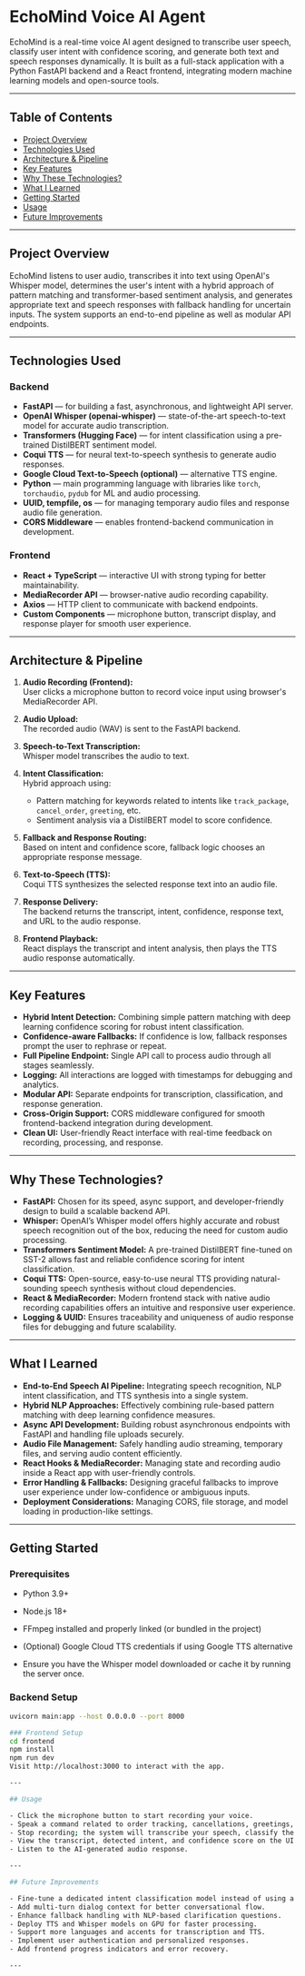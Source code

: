 # EchoMind Voice AI Agent

EchoMind is a real-time voice AI agent designed to transcribe user speech, classify user intent with confidence scoring, and generate both text and speech responses dynamically. It is built as a full-stack application with a Python FastAPI backend and a React frontend, integrating modern machine learning models and open-source tools.

---

## Table of Contents
- [Project Overview](#project-overview)
- [Technologies Used](#technologies-used)
- [Architecture & Pipeline](#architecture--pipeline)
- [Key Features](#key-features)
- [Why These Technologies?](#why-these-technologies)
- [What I Learned](#what-i-learned)
- [Getting Started](#getting-started)
- [Usage](#usage)
- [Future Improvements](#future-improvements)

---

## Project Overview

EchoMind listens to user audio, transcribes it into text using OpenAI's Whisper model, determines the user's intent with a hybrid approach of pattern matching and transformer-based sentiment analysis, and generates appropriate text and speech responses with fallback handling for uncertain inputs. The system supports an end-to-end pipeline as well as modular API endpoints.

---

## Technologies Used

### Backend
- **FastAPI** — for building a fast, asynchronous, and lightweight API server.
- **OpenAI Whisper (openai-whisper)** — state-of-the-art speech-to-text model for accurate audio transcription.
- **Transformers (Hugging Face)** — for intent classification using a pre-trained DistilBERT sentiment model.
- **Coqui TTS** — for neural text-to-speech synthesis to generate audio responses.
- **Google Cloud Text-to-Speech (optional)** — alternative TTS engine.
- **Python** — main programming language with libraries like `torch`, `torchaudio`, `pydub` for ML and audio processing.
- **UUID, tempfile, os** — for managing temporary audio files and response audio file generation.
- **CORS Middleware** — enables frontend-backend communication in development.

### Frontend
- **React + TypeScript** — interactive UI with strong typing for better maintainability.
- **MediaRecorder API** — browser-native audio recording capability.
- **Axios** — HTTP client to communicate with backend endpoints.
- **Custom Components** — microphone button, transcript display, and response player for smooth user experience.

---

## Architecture & Pipeline

1. **Audio Recording (Frontend):**  
   User clicks a microphone button to record voice input using browser's MediaRecorder API.

2. **Audio Upload:**  
   The recorded audio (WAV) is sent to the FastAPI backend.

3. **Speech-to-Text Transcription:**  
   Whisper model transcribes the audio to text.

4. **Intent Classification:**  
   Hybrid approach using:  
   - Pattern matching for keywords related to intents like `track_package`, `cancel_order`, `greeting`, etc.  
   - Sentiment analysis via a DistilBERT model to score confidence.

5. **Fallback and Response Routing:**  
   Based on intent and confidence score, fallback logic chooses an appropriate response message.

6. **Text-to-Speech (TTS):**  
   Coqui TTS synthesizes the selected response text into an audio file.

7. **Response Delivery:**  
   The backend returns the transcript, intent, confidence, response text, and URL to the audio response.

8. **Frontend Playback:**  
   React displays the transcript and intent analysis, then plays the TTS audio response automatically.

---

## Key Features

- **Hybrid Intent Detection:** Combining simple pattern matching with deep learning confidence scoring for robust intent classification.
- **Confidence-aware Fallbacks:** If confidence is low, fallback responses prompt the user to rephrase or repeat.
- **Full Pipeline Endpoint:** Single API call to process audio through all stages seamlessly.
- **Logging:** All interactions are logged with timestamps for debugging and analytics.
- **Modular API:** Separate endpoints for transcription, classification, and response generation.
- **Cross-Origin Support:** CORS middleware configured for smooth frontend-backend integration during development.
- **Clean UI:** User-friendly React interface with real-time feedback on recording, processing, and response.

---

## Why These Technologies?

- **FastAPI:** Chosen for its speed, async support, and developer-friendly design to build a scalable backend API.
- **Whisper:** OpenAI’s Whisper model offers highly accurate and robust speech recognition out of the box, reducing the need for custom audio processing.
- **Transformers Sentiment Model:** A pre-trained DistilBERT fine-tuned on SST-2 allows fast and reliable confidence scoring for intent classification.
- **Coqui TTS:** Open-source, easy-to-use neural TTS providing natural-sounding speech synthesis without cloud dependencies.
- **React & MediaRecorder:** Modern frontend stack with native audio recording capabilities offers an intuitive and responsive user experience.
- **Logging & UUID:** Ensures traceability and uniqueness of audio response files for debugging and future scalability.

---

## What I Learned

- **End-to-End Speech AI Pipeline:** Integrating speech recognition, NLP intent classification, and TTS synthesis into a single system.
- **Hybrid NLP Approaches:** Effectively combining rule-based pattern matching with deep learning confidence measures.
- **Async API Development:** Building robust asynchronous endpoints with FastAPI and handling file uploads securely.
- **Audio File Management:** Safely handling audio streaming, temporary files, and serving audio content efficiently.
- **React Hooks & MediaRecorder:** Managing state and recording audio inside a React app with user-friendly controls.
- **Error Handling & Fallbacks:** Designing graceful fallbacks to improve user experience under low-confidence or ambiguous inputs.
- **Deployment Considerations:** Managing CORS, file storage, and model loading in production-like settings.

---

## Getting Started

### Prerequisites
- Python 3.9+
- Node.js 18+
- FFmpeg installed and properly linked (or bundled in the project)
- (Optional) Google Cloud TTS credentials if using Google TTS alternative

- Ensure you have the Whisper model downloaded or cache it by running the server once.

### Backend Setup
```bash
uvicorn main:app --host 0.0.0.0 --port 8000

### Frontend Setup
cd frontend
npm install
npm run dev
Visit http://localhost:3000 to interact with the app.

--- 

## Usage

- Click the microphone button to start recording your voice.
- Speak a command related to order tracking, cancellations, greetings, or customer support.
- Stop recording; the system will transcribe your speech, classify the intent, and respond with synthesized speech.
- View the transcript, detected intent, and confidence score on the UI.
- Listen to the AI-generated audio response.

---

## Future Improvements

- Fine-tune a dedicated intent classification model instead of using a sentiment analysis proxy.
- Add multi-turn dialog context for better conversational flow.
- Enhance fallback handling with NLP-based clarification questions.
- Deploy TTS and Whisper models on GPU for faster processing.
- Support more languages and accents for transcription and TTS.
- Implement user authentication and personalized responses.
- Add frontend progress indicators and error recovery.

---

